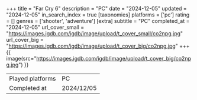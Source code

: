+++
title = "Far Cry 6"
description = "PC"
date = "2024-12-05"
updated = "2024-12-05"
in_search_index = true
[taxonomies]
platforms = ['pc']
rating = []
genres = ['shooter', 'adventure']
[extra]
subtitle = "PC"
completed_at = "2024-12-05"
url_cover_small = "https://images.igdb.com/igdb/image/upload/t_cover_small/co2npg.jpg"
url_cover_big = "https://images.igdb.com/igdb/image/upload/t_cover_big/co2npg.jpg"
+++
{{ image(src="https://images.igdb.com/igdb/image/upload/t_cover_big/co2npg.jpg") }}

|              |            |
| ------------ | ---------- |
| Played platforms    | PC |
| Completed at | 2024/12/05 |

